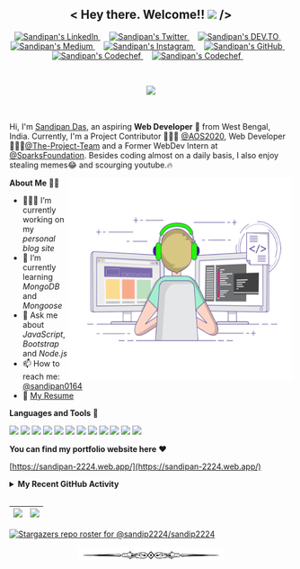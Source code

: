 <h2 align="center">< Hey there. Welcome!! <img src="https://media.giphy.com/media/hvRJCLFzcasrR4ia7z/giphy.gif" width="25px"> /></h2>

<p align="center">
  <a href="https://www.linkedin.com/in/sandipan0164/">
    <img alt="Sandipan's LinkedIn" width="22px" src="https://cdn.jsdelivr.net/npm/simple-icons@v3/icons/linkedin.svg" />
  </a><span>&nbsp;&nbsp;&nbsp;</span>
  <a href="https://twitter.com/sandipan_2224">
    <img alt="Sandipan's Twitter" width="22px" src="https://cdn.jsdelivr.net/npm/simple-icons@v3/icons/twitter.svg" />
  </a><span>&nbsp;&nbsp;&nbsp;</span>
  <a href="https://dev.to/sandip2224">
    <img alt="Sandipan's DEV.TO" width="24px" src="https://simpleicons.org/icons/dev-dot-to.svg" />
  </a><span>&nbsp;&nbsp;&nbsp;</span>
  <a href="https://sandip2224.medium.com/">
    <img alt="Sandipan's Medium" width="22px" src="https://cdn.jsdelivr.net/npm/simple-icons@v3/icons/medium.svg" />
  </a><span>&nbsp;&nbsp;&nbsp;</span>
  <a href="https://www.instagram.com/sandipan_2224/">
    <img alt="Sandipan's Instagram" width="22px" src="https://cdn.jsdelivr.net/npm/simple-icons@v3/icons/instagram.svg" />
  </a><span>&nbsp;&nbsp;&nbsp;</span>
  <a href="https://www.github.com/sandip2224/">
    <img alt="Sandipan's GitHub" width="22px" src="https://cdn.jsdelivr.net/npm/simple-icons@v3/icons/github.svg" />
  </a><span>&nbsp;&nbsp;&nbsp;</span>
  <a href="https://www.codechef.com/users/sandipan_2224">
    <img alt="Sandipan's Codechef" width="22px" src="https://cdn.jsdelivr.net/npm/simple-icons@v3/icons/codechef.svg" />
  </a><span>&nbsp;&nbsp;&nbsp;</span>
  <a href="https://codeforces.com/profile/sandipan_2224">
    <img alt="Sandipan's Codechef" width="22px" src="https://cdn.jsdelivr.net/npm/simple-icons@v3/icons/codeforces.svg" />
  </a><span>&nbsp;&nbsp;&nbsp;</span>
</p>
<br>
<p align="center">
  <img src="https://gitwar.herokuapp.com/badge?username=sandip2224&label=Visitors&color=blue&style=for-the-badge"/>
</p>
<br/>

Hi, I'm [Sandipan Das](https://sandipan-2224.web.app/), an aspiring **Web Developer** 🚀 from West Bengal, India. Currently, I'm a Project Contributor  🙍🏽‍♂️ [@AOS2020](https://aos.sanscript.tech/), Web Developer 🙍🏽‍♂️[@The-Project-Team](https://www.theprojectteam.in/) and a Former WebDev Intern at [@SparksFoundation](https://www.thesparksfoundationsingapore.org/). Besides coding almost on a daily basis, I also enjoy stealing memes😂 and scourging youtube.🔥

<img src="img/Prev11.gif" height=360 width=400 align="right"/>  


**About Me** 👨‍🎓 

- 👨🏽‍💻 I’m currently working on my *personal blog site*
- 🌱 I’m currently learning *MongoDB* and *Mongoose*
- 💬 Ask me about *JavaScript*, *Bootstrap* and *Node.js*
- 📫 How to reach me: [@sandipan0164](https://linkedin.com/sandipan0164/)
- 📝 [My Resume](https://resume.io/r/EWFouhDzC)

**Languages and Tools** 🎨  

<p align="left">
  <img src="https://simpleicons.org/icons/html5.svg" height="35px" />
  <img src="https://simpleicons.org/icons/css3.svg" height="35px" />
  <img src="https://simpleicons.org/icons/javascript.svg" height="35px" />
  <img src="https://simpleicons.org/icons/bootstrap.svg" height="35px" />
  <img src="https://simpleicons.org/icons/jquery.svg" height="35px" />
  <img src="https://simpleicons.org/icons/markdown.svg" height="35px" />
  <img src="https://simpleicons.org/icons/node-dot-js.svg" height="35px" />
  <img src="https://simpleicons.org/icons/nodemon.svg" height="35px" />
  <img src="https://simpleicons.org/icons/c.svg" height="35px" />
  <img src="https://simpleicons.org/icons/cplusplus.svg" height="35px" />
  <img src="https://simpleicons.org/icons/python.svg" height="35px" />
  <img src="https://simpleicons.org/icons/git.svg" height="35px" />
 </p>

**You can find my portfolio website here** :heart:

[https://sandipan-2224.web.app/](https://sandipan-2224.web.app/)

<details>
  <summary><strong>My Recent GitHub Activity</strong></summary>
  
<!--START_SECTION:activity-->
1. ❗️ Opened issue [#7](https://github.com/sandip2224/Best-Web-Development-Resources/issues/7) in [sandip2224/Best-Web-Development-Resources](https://github.com/sandip2224/Best-Web-Development-Resources)
2. 🎉 Merged PR [#6](https://github.com/sandip2224/Best-Web-Development-Resources/pull/6) in [sandip2224/Best-Web-Development-Resources](https://github.com/sandip2224/Best-Web-Development-Resources)
3. ❗️ Opened issue [#1](https://github.com/sandip2224/Node.js-Authentication/issues/1) in [sandip2224/Node.js-Authentication](https://github.com/sandip2224/Node.js-Authentication)
4. 🎉 Merged PR [#1](https://github.com/sandip2224/myTunes-Music-Website/pull/1) in [sandip2224/myTunes-Music-Website](https://github.com/sandip2224/myTunes-Music-Website)
5. 💪 Opened PR [#1](https://github.com/vvHacker007/vvHacker007/pull/1) in [vvHacker007/vvHacker007](https://github.com/vvHacker007/vvHacker007)
<!--END_SECTION:activity-->

</details>
<br/>

| <img src="https://github-readme-stats.vercel.app/api?username=sandip2224&show_icons=true&count_private=true"/> | <img src="https://github-readme-streak-stats.herokuapp.com/?user=sandip2224"/> |
|:------------:|:------------:|


[![Stargazers repo roster for @sandip2224/sandip2224](https://reporoster.com/stars/sandip2224/sandip2224)](https://github.com/sandip2224/sandip2224/stargazers)

<p align="center"><img height="24" src="img/border.jpg"/></p>

